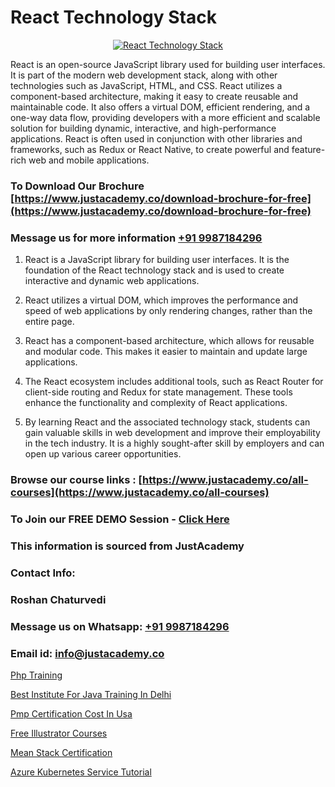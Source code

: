 # React Technology Stack

<p align="center">
  <a href="https://justacademy.co/program-detail/mern-stack-development">
    <img src="https://justacademy.co/storage2/program_images/1704700408.webp" alt="React Technology Stack">
  </a>
</p>


React is an open-source JavaScript library used for building user interfaces. It is part of the modern web development stack, along with other technologies such as JavaScript, HTML, and CSS. React utilizes a component-based architecture, making it easy to create reusable and maintainable code. It also offers a virtual DOM, efficient rendering, and a one-way data flow, providing developers with a more efficient and scalable solution for building dynamic, interactive, and high-performance applications. React is often used in conjunction with other libraries and frameworks, such as Redux or React Native, to create powerful and feature-rich web and mobile applications.
### To Download Our Brochure [https://www.justacademy.co/download-brochure-for-free](https://www.justacademy.co/download-brochure-for-free)
### Message us for more information [+91 9987184296](https://api.whatsapp.com/send?phone=919987184296)
1) React is a JavaScript library for building user interfaces. It is the foundation of the React technology stack and is used to create interactive and dynamic web applications.

2) React utilizes a virtual DOM, which improves the performance and speed of web applications by only rendering changes, rather than the entire page.

3) React has a component-based architecture, which allows for reusable and modular code. This makes it easier to maintain and update large applications.

4) The React ecosystem includes additional tools, such as React Router for client-side routing and Redux for state management. These tools enhance the functionality and complexity of React applications.

5) By learning React and the associated technology stack, students can gain valuable skills in web development and improve their employability in the tech industry. It is a highly sought-after skill by employers and can open up various career opportunities.

### Browse our course links : [https://www.justacademy.co/all-courses](https://www.justacademy.co/all-courses) 
### To Join our FREE DEMO Session - [Click Here](https://www.justacademy.co/register-for-course-demo)


### This information is sourced from JustAcademy
### Contact Info:
### Roshan Chaturvedi
### Message us on Whatsapp: [+91 9987184296](https://api.whatsapp.com/send?phone=919987184296)
### Email id: [info@justacademy.co](mailto:info@justacademy.co)
                
[Php Training](https://www.linkedin.com/pulse/php-training-justacademy-coimbatore-s2lve?trackingId=LpBtMbq7J0%2BJG1VjWYShtw%3D%3D&lipi=urn%3Ali%3Apage%3Ad_flagship3_company_admin%3ByPDF5Pb2RH67jlf7LdyQxA%3D%3D)

[Best Institute For Java Training In Delhi](https://www.linkedin.com/pulse/best-institute-java-training-delhi-justacademy-delhi-zxbxc?trackingId=KDWe%2FOcF%2FvNuN2j66pTiBA%3D%3D&lipi=urn%3Ali%3Apage%3Ad_flagship3_company_admin%3B9Q82RDvqR3%2BMiM23X%2B3J5A%3D%3D)

[Pmp Certification Cost In Usa](https://medium.com/@abhidnya.1068/pmp-certification-cost-in-usa-a566a6bee238)

[Free Illustrator Courses](https://medium.com/@ranepooja/free-illustrator-courses-ad6ad832ef2d)

[Mean Stack Certification](https://justacademyin.github.io/Articles/Mean-Stack-Certification)

[Azure Kubernetes Service Tutorial](https://justacademyin.github.io/justacademy/azure-kubernetes-service-tutorial)

